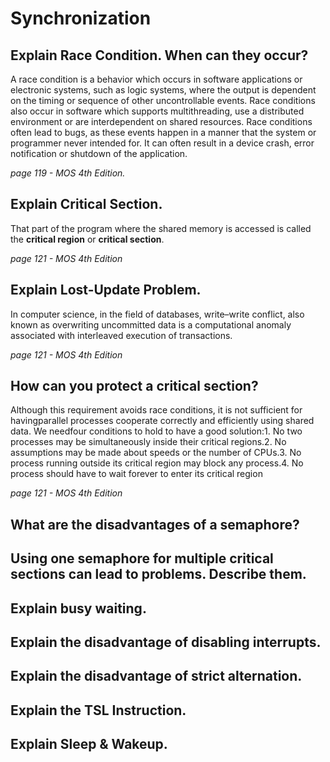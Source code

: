 # Synchronization

## Explain Race Condition. When can they occur?
A race condition is a behavior which occurs in software applications or electronic systems, such as logic systems, where the output is dependent on the timing or sequence of other uncontrollable events. Race conditions also occur in software which supports multithreading, use a distributed environment or are interdependent on shared resources. Race conditions often lead to bugs, as these events happen in a manner that the system or programmer never intended for. It can often result in a device crash, error notification or shutdown of the application. 

*page 119 - MOS 4th Edition.* 

## Explain Critical Section.
That part of the program where the shared memory is accessed is called the **critical region** or **critical section**. 

*page 121 - MOS 4th Edition* 
## Explain Lost-Update Problem.
In computer science, in the field of databases, write–write conflict, also known as overwriting uncommitted data is a computational anomaly associated with interleaved execution of transactions. 

*page 121 - MOS 4th Edition*

## How can you protect a critical section?
Although this requirement avoids race conditions, it is not sufficient for havingparallel  processes  cooperate  correctly  and  efficiently  using  shared  data.  We   needfour conditions to hold to have a good solution:1.   No two processes may be simultaneously inside their critical regions.2.   No assumptions may be made about speeds or the number of CPUs.3.   No process running outside its critical region may block any process.4.   No process should have to wait forever to enter its critical region

*page 121 - MOS 4th Edition*

## What are the disadvantages of a semaphore?

## Using one semaphore for multiple critical sections can lead to problems. Describe them.

## Explain busy waiting.

## Explain the disadvantage of disabling interrupts.

## Explain the disadvantage of strict alternation.

## Explain the TSL Instruction.

## Explain Sleep & Wakeup.
